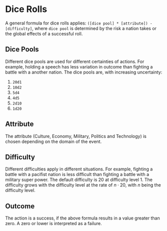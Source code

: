 # Dice Rolls

A general formula for dice rolls applies: `([dice pool] * [attribute]) - [difficulty]`, where `dice pool` is determined by the risk a nation takes or the global effects of a successful roll.

## Dice Pools

Different dice pools are used for different certainties of actions. For example, holding a speech has less variation in outcome than fighting a battle with a another nation. The dice pools are, with increasing uncertainty:

1. `20d1`
2. `10d2`
3. `5d4`
4. `4d5`
5. `2d10`
6. `1d20`

## Attribute

The attribute (Culture, Economy, Military, Politics and Technology) is chosen depending on the domain of the event.

## Difficulty

Different difficulties apply in different situations. For example, fighting a battle with a pacifist nation is less difficult than fighting a battle with a military super power. The default difficulty is 20 at difficulty level 1. The difficulty grows with the difficulty level at the rate of $n \cdot 20$, with $n$ being the difficulty level.

## Outcome

The action is a success, if the above formula results in a value greater than zero. A zero or lower is interpreted as a failure.
